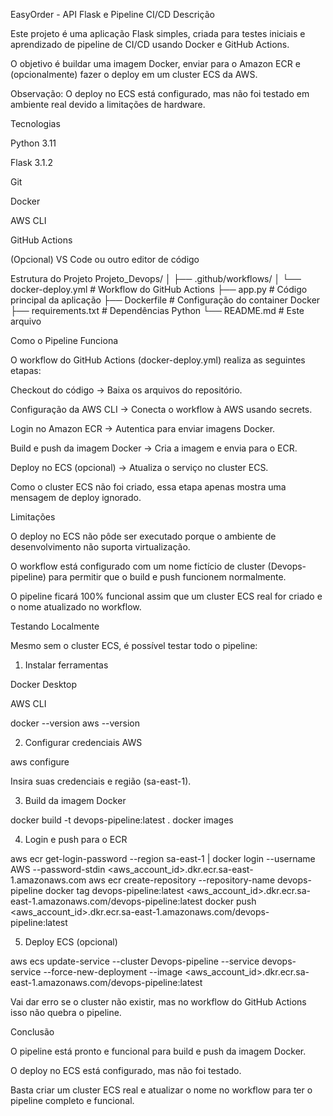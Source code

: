 EasyOrder - API Flask e Pipeline CI/CD
Descrição

Este projeto é uma aplicação Flask simples, criada para testes iniciais e aprendizado de pipeline de CI/CD usando Docker e GitHub Actions.

O objetivo é buildar uma imagem Docker, enviar para o Amazon ECR e (opcionalmente) fazer o deploy em um cluster ECS da AWS.

Observação: O deploy no ECS está configurado, mas não foi testado em ambiente real devido a limitações de hardware.

Tecnologias

Python 3.11

Flask 3.1.2

Git

Docker

AWS CLI

GitHub Actions

(Opcional) VS Code ou outro editor de código

Estrutura do Projeto
Projeto_Devops/
│
├── .github/workflows/
│   └── docker-deploy.yml      # Workflow do GitHub Actions
├── app.py                     # Código principal da aplicação
├── Dockerfile                 # Configuração do container Docker
├── requirements.txt           # Dependências Python
└── README.md                  # Este arquivo

Como o Pipeline Funciona

O workflow do GitHub Actions (docker-deploy.yml) realiza as seguintes etapas:

Checkout do código → Baixa os arquivos do repositório.

Configuração da AWS CLI → Conecta o workflow à AWS usando secrets.

Login no Amazon ECR → Autentica para enviar imagens Docker.

Build e push da imagem Docker → Cria a imagem e envia para o ECR.

Deploy no ECS (opcional) → Atualiza o serviço no cluster ECS.

Como o cluster ECS não foi criado, essa etapa apenas mostra uma mensagem de deploy ignorado.

Limitações

O deploy no ECS não pôde ser executado porque o ambiente de desenvolvimento não suporta virtualização.

O workflow está configurado com um nome fictício de cluster (Devops-pipeline) para permitir que o build e push funcionem normalmente.

O pipeline ficará 100% funcional assim que um cluster ECS real for criado e o nome atualizado no workflow.

Testando Localmente

Mesmo sem o cluster ECS, é possível testar todo o pipeline:

1. Instalar ferramentas

Docker Desktop

AWS CLI

docker --version
aws --version


2. Configurar credenciais AWS

aws configure


Insira suas credenciais e região (sa-east-1).

3. Build da imagem Docker

docker build -t devops-pipeline:latest .
docker images


4. Login e push para o ECR

aws ecr get-login-password --region sa-east-1 | docker login --username AWS --password-stdin <aws_account_id>.dkr.ecr.sa-east-1.amazonaws.com
aws ecr create-repository --repository-name devops-pipeline
docker tag devops-pipeline:latest <aws_account_id>.dkr.ecr.sa-east-1.amazonaws.com/devops-pipeline:latest
docker push <aws_account_id>.dkr.ecr.sa-east-1.amazonaws.com/devops-pipeline:latest


5. Deploy ECS (opcional)

aws ecs update-service --cluster Devops-pipeline --service devops-service --force-new-deployment --image <aws_account_id>.dkr.ecr.sa-east-1.amazonaws.com/devops-pipeline:latest


Vai dar erro se o cluster não existir, mas no workflow do GitHub Actions isso não quebra o pipeline.

Conclusão

O pipeline está pronto e funcional para build e push da imagem Docker.

O deploy no ECS está configurado, mas não foi testado.

Basta criar um cluster ECS real e atualizar o nome no workflow para ter o pipeline completo e funcional.

